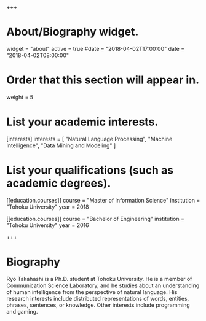 +++
# About/Biography widget.
widget = "about"
active = true
#date = "2018-04-02T17:00:00"
date = "2018-04-02T08:00:00"

# Order that this section will appear in.
weight = 5

# List your academic interests.
[interests]
  interests = [
    "Natural Language Processing",
    "Machine Intelligence",
    "Data Mining and Modeling"
  ]

# List your qualifications (such as academic degrees).
[[education.courses]]
  course = "Master of Information Science"
  institution = "Tohoku University"
  year = 2018

[[education.courses]]
  course = "Bachelor of Engineering"
  institution = "Tohoku University"
  year = 2016
 
+++

# Biography

Ryo Takahashi is a Ph.D. student at Tohoku University.
He is a member of Communication Science Laboratory,
and he studies about an understanding of human intelligence from the perspective of natural language.
His research interests include distributed representations of words, entities, phrases, sentences, or knowledge.
Other interests include programming and gaming.
